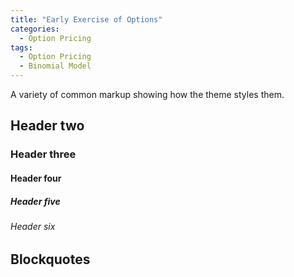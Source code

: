 ```yaml
---
title: "Early Exercise of Options"
categories:
  - Option Pricing
tags:
  - Option Pricing
  - Binomial Model
---
```


A variety of common markup showing how the theme styles them.

## Header two

### Header three

#### Header four

##### Header five

###### Header six

## Blockquotes

